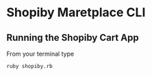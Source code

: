 # Shopiby Maretplace CLI

## Running the Shopiby Cart App

From your terminal type

`ruby shopiby.rb`